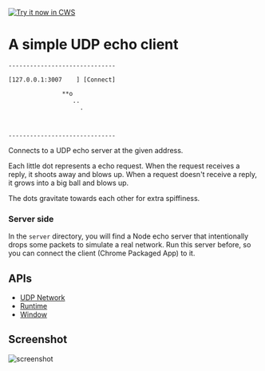 <a target="_blank" href="https://chrome.google.com/webstore/detail/okhdmjejphblookgnkabaoaalhcoobec">![Try it now in CWS](https://raw.github.com/GoogleChrome/chrome-app-samples/master/tryitnowbutton.png "Click here to install this sample from the Chrome Web Store")</a>


# A simple UDP echo client

    ------------------------------
    
    [127.0.0.1:3007    ] [Connect]
    
                   **o
                      ..
                        .
    
    
    
    ------------------------------

Connects to a UDP echo server at the given address. 

Each little dot represents a echo request.
When the request receives a reply, it shoots away and blows up.
When a request doesn't receive a reply, it grows into a big ball and blows up.

The dots gravitate towards each other for extra spiffiness.

### Server side

In the `server` directory, you will find a Node echo server that intentionally drops some packets to simulate a real network. Run this server before, so you can connect the client (Chrome Packaged App) to it.

## APIs

* [UDP Network](http://developer.chrome.com/trunk/apps/app_network.html#udp)
* [Runtime](http://developer.chrome.com/trunk/apps/app.runtime.html)
* [Window](http://developer.chrome.com/trunk/apps/app.window.html)
     
## Screenshot
![screenshot](https://raw.github.com/GoogleChrome/chrome-app-samples/master/udp/assets/screenshot_1280_800.png)

